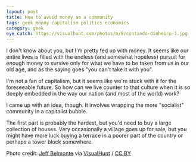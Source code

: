 ```yaml
---
layout: post
title: How to avoid money as a community
tags: geek money capitalism politics economics
category: geek
eye_catch: https://visualhunt.com/photos/m/8/contando-dinheiro-1.jpg
---
```


I don't know about you, but I'm pretty fed up with money. It seems like our entire lives is filled with the endless (and somewhat hopeless) pursuit for enough money to survive only for what we have to be taken from us in our old age, and as the saying goes "you can't take it with you".

I'm not a fan of capitalism, but it seems like we're stuck with it for the foreseeable future. So how can we live counter to that culture when it is so deeply embedded in the way our nation (and most of the world) work?

I came up with an idea, though. It involves wrapping the more "socialist" community in a capitalist bubble.

<!--more-->

The first part is probably the hardest, but you'd need to buy a large collection of houses. Very occasionally a village goes up for sale, but you might have more luck buying a terrace in a poorer part of the country or perhaps a tower block somewhere.

Photo credit: [Jeff Belmonte](https://www.flickr.com/photos/jeffbelmonte/8228640/) via [VisualHunt](https://visualhunt.com/re/da7cb6) / [CC BY](http://creativecommons.org/licenses/by/2.0/)